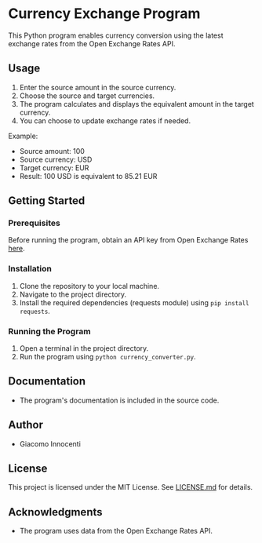 # Currency Exchange Program

This Python program enables currency conversion using the latest exchange rates from the Open Exchange Rates API.

## Usage

1. Enter the source amount in the source currency.
2. Choose the source and target currencies.
3. The program calculates and displays the equivalent amount in the target currency.
4. You can choose to update exchange rates if needed.

Example:
- Source amount: 100
- Source currency: USD
- Target currency: EUR
- Result: 100 USD is equivalent to 85.21 EUR

## Getting Started

### Prerequisites

Before running the program, obtain an API key from Open Exchange Rates [here](https://openexchangerates.org/signup).

### Installation

1. Clone the repository to your local machine.
2. Navigate to the project directory.
3. Install the required dependencies (requests module) using `pip install requests`.

### Running the Program

1. Open a terminal in the project directory.
2. Run the program using `python currency_converter.py`.

## Documentation

- The program's documentation is included in the source code.

## Author

- Giacomo Innocenti

## License

This project is licensed under the MIT License. See [LICENSE.md](LICENSE.md) for details.

## Acknowledgments

- The program uses data from the Open Exchange Rates API.


